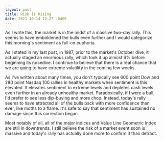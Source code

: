 ```yaml
---
layout: post
title: Risk is Rising
date: 2021-10-14 12:27 -0400
---
```


As I write this, the market is in the midst of a massive two-day rally. This seems to
have emboldened the bulls even further and I would categorize this morning's sentiment as
full-on euphoria.

As I stated in my last post, in 1987, prior to the market's October dive, it actually staged
an enormous rally, which took it up almost 6% before beginning its nosedive. I continue to
believe that there is a real chance that we are going to have extreme volatility in the coming
few weeks.

As I've written about many times, you don't typically see 600 point Dow and 280 point Nasdaq 100
rallies in healthy markets when sentiment is this elevated. It elevates sentiment to extreme levels and depletes cash levels even further in an already unhealthy market. Paradoxically, if I were a bull,
I'd prefer to see less dip-buying and more chop. Instead, today's rally seems to have attracted
all of the bulls back with more confidence than ever, like moths to a flame. It's safe to say that sentiment has sustained no damage since this correction began.

Most notably of all, all of the major indices and Value Line Geometric Index are still in downtrends. I still believe the risk of a market event soon is massive and today's rally has actually done more to confirm it than detract.
